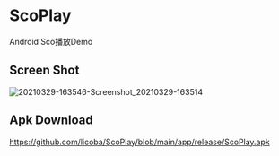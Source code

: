 # ScoPlay
Android Sco播放Demo


## Screen Shot

![20210329-163546-Screenshot_20210329-163514](https://raw.githubusercontent.com/licoba/images/master/20210329-163546-Screenshot_20210329-163514.jpg?token=AETOTFI76WSHMSCCL5HREL3AMGIZ6)


## Apk Download

https://github.com/licoba/ScoPlay/blob/main/app/release/ScoPlay.apk